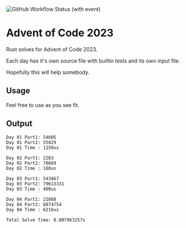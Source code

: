 
![GitHub Workflow Status (with event)](https://img.shields.io/github/actions/workflow/status/callrbx/aoc23/rust.yml)

# Advent of Code 2023

Rust solves for Advent of Code 2023.

Each day has it's own source file with builtin tests and its own input file.

Hopefully this will help somebody.

## Usage
Feel free to use as you see fit.

## Output
```
Day 01 Part1: 54605
Day 01 Part2: 55429
Day 01 Time : 1158us

Day 02 Part1: 2283
Day 02 Part2: 78669
Day 02 Time : 188us

Day 03 Part1: 543867
Day 03 Part2: 79613331
Day 03 Time : 400us

Day 04 Part1: 21088
Day 04 Part2: 6874754
Day 04 Time : 6216us

Total Solve Time: 0.007963257s
```